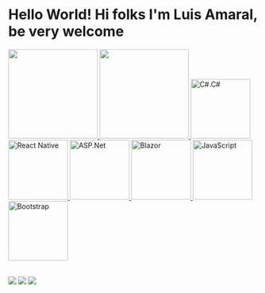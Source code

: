 # Hello World! Hi folks I'm Luis Amaral, be very welcome

<table>
  <a href="https://github.com/LuisAmarall">
  <img height="180em" src="https://github-readme-stats.vercel.app/api?username=luisamarall&show_icons=true&theme=tokyonight&include_all_commits=true&count_private=true"/>
  <img height="180em" src="https://github-readme-stats.vercel.app/api/top-langs/?username=luisamarall&layout=compact&langs_count=6&theme=tokyonight"/>
  <img src="https://img.icons8.com/color/2x/C#.png" width="120" alt="C#.C#">
  <img src="https://upload.wikimedia.org/wikipedia/commons/thumb/a/a7/React-icon.svg/539px-React-icon.svg.png" width="120" alt="React Native">
  <img src="https://img.icons8.com/color/2x/ASP.Net.png" width="120" alt="ASP.Net">
  <img src="https://img.icons8.com/color/2x/Blazor .png" width="120" alt="Blazor ">
  <img src="https://static.vecteezy.com/system/resources/previews/027/127/560/non_2x/javascript-logo-javascript-icon-transparent-free-png.png" width="120" alt="JavaScript">
  <img src="https://img.icons8.com/color/2x/bootstrap.png" width="120" alt="Bootstrap">
</table>

<div> 
  <a href="https://www.instagram.com/amaral23._/" target="_blank"><img src="https://img.shields.io/badge/-Instagram-%23E4405F?style=for-the-badge&logo=instagram&logoColor=white" target="_blank"></a>
  <a href = "mailto: olluisamaral@gmail.com"><img src="https://img.shields.io/badge/-Gmail-%23333?style=for-the-badge&logo=gmail&logoColor=white" target="_blank"></a>
  <a href="https://www.linkedin.com/in/luis-amaral-1572302b5/" target="_blank"><img src="https://img.shields.io/badge/-LinkedIn-%230077B5?style=for-the-badge&logo=linkedin&logoColor=white" target="_blank"></a> 
</div>
